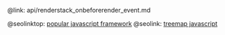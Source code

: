 @link: api/renderstack_onbeforerender_event.md

@seolinktop: [popular javascript framework](https://webix.com)
@seolink: [treemap javascript](https://webix.com/widget/treemap/)